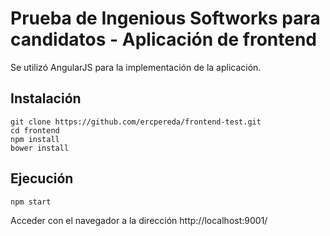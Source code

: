 # Prueba de Ingenious Softworks para candidatos - Aplicación de frontend

Se utilizó AngularJS para la implementación de la aplicación.

## Instalación

```shell
git clone https://github.com/ercpereda/frontend-test.git
cd frontend
npm install
bower install
```

## Ejecución

```shell
npm start
```

Acceder con el navegador a la dirección http://localhost:9001/
